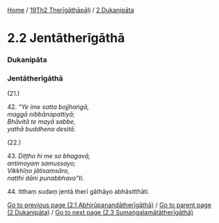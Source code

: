 
[Home](/) / [19Th2 Therīgāthāpāḷi](/tipitaka/19Th2.md) / [2 Dukanipāta](/tipitaka/19Th2/2.md)

# 2.2 Jentātherīgāthā

### Dukanipāta

### Jentātherīgāthā

(21.)

42\. _“Ye ime satta bojjhaṅgā,_  
_maggā nibbānapattiyā;_  
_Bhāvitā te mayā sabbe,_  
_yathā buddhena desitā._  


(22.)

43\. _Diṭṭho hi me so bhagavā,_  
_antimoyaṃ samussayo;_  
_Vikkhīṇo jātisaṃsāro,_  
_natthi dāni punabbhavo”ti._  


44\. Itthaṃ sudaṃ jentā therī gāthāyo abhāsitthāti.

[Go to previous page (2.1 Abhirūpanandātherīgāthā)](/tipitaka/19Th2/2/2.1.md) / [Go to parent page (2 Dukanipāta)](/tipitaka/19Th2/2.md) / [Go to next page (2.3 Sumaṅgalamātātherīgāthā)](/tipitaka/19Th2/2/2.3.md)


